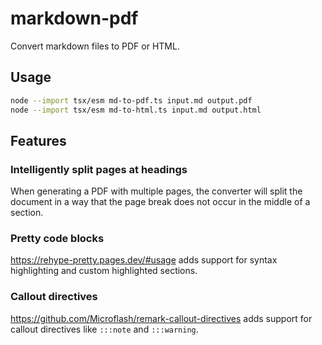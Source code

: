# markdown-pdf

Convert markdown files to PDF or HTML.

## Usage

```bash "pdf" "html"
node --import tsx/esm md-to-pdf.ts input.md output.pdf
node --import tsx/esm md-to-html.ts input.md output.html
```

## Features

### Intelligently split pages at headings

When generating a PDF with multiple pages, the converter will split the document in a way that the page break does not occur in the middle of a section.

### Pretty code blocks

https://rehype-pretty.pages.dev/#usage adds support for syntax highlighting and custom highlighted sections.

### Callout directives

https://github.com/Microflash/remark-callout-directives adds support for callout directives like `:::note` and `:::warning`.
